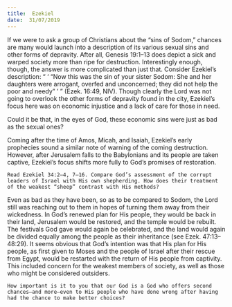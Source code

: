 ```yaml
---
title:  Ezekiel
date:  31/07/2019
---
```


If we were to ask a group of Christians about the “sins of Sodom,” chances are many would launch into a description of its various sexual sins and other forms of depravity. After all, Genesis 19:1–13 does depict a sick and warped society more than ripe for destruction. Interestingly enough, though, the answer is more complicated than just that. Consider Ezekiel’s description: “ ‘ “Now this was the sin of your sister Sodom: She and her daughters were arrogant, overfed and unconcerned; they did not help the poor and needy” ’ ” (Ezek. 16:49, NIV). Though clearly the Lord was not going to overlook the other forms of depravity found in the city, Ezekiel’s focus here was on economic injustice and a lack of care for those in need.

Could it be that, in the eyes of God, these economic sins were just as bad as the sexual ones?

Coming after the time of Amos, Micah, and Isaiah, Ezekiel’s early prophecies sound a similar note of warning of the coming destruction. However, after Jerusalem falls to the Babylonians and its people are taken captive, Ezekiel’s focus shifts more fully to God’s promises of restoration.

`Read Ezekiel 34:2–4, 7–16. Compare God’s assessment of the corrupt leaders of Israel with His own shepherding. How does their treatment of the weakest “sheep” contrast with His methods?`

Even as bad as they have been, so as to be compared to Sodom, the Lord still was reaching out to them in hopes of turning them away from their wickedness. In God’s renewed plan for His people, they would be back in their land, Jerusalem would be restored, and the temple would be rebuilt. The festivals God gave would again be celebrated, and the land would again be divided equally among the people as their inheritance (see Ezek. 47:13–48:29). It seems obvious that God’s intention was that His plan for His people, as first given to Moses and the people of Israel after their rescue from Egypt, would be restarted with the return of His people from captivity. This included concern for the weakest members of society, as well as those who might be considered outsiders.

`How important is it to you that our God is a God who offers second chances—and more—even to His people who have done wrong after having had the chance to make better choices?`